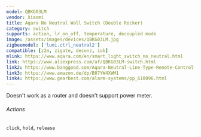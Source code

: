 ```yaml
---
model: QBKG03LM
vendor: Xiaomi
title: Aqara No Neutral Wall Switch (Double Rocker)
category: switch
supports: action, lr_on_off, temperature, decoupled mode
image: /assets/images/devices/QBKG03LM.jpg
zigbeemodel: ['lumi.ctrl_neutral2']
compatible: [z2m, zigate, deconz, iob]
mlink: https://www.aqara.com/en/smart_light_switch_no_neutral.html
link: https://www.aliexpress.com/af/QBKG03LM-switch.html
link2: https://www.banggood.com/Aqara-Neutral-Line-Type-Remote-Control-Switch-Home-Light-Controller-Intelligent-Wall-Switch-From-Xiaomi-Eco-Sy-p-1316484.html
link3: https://www.amazon.de/dp/B07YW4XWM1
link4: https://www.gearbest.com/alarm-systems/pp_610096.html
---
```

Doesn't work as a router and doesn't support power meter.

###### Actions
`click`, `hold`, `release`

